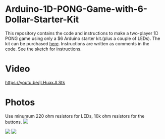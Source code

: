 # Arduino-1D-PONG-Game-with-6-Dollar-Starter-Kit
This repository contains the code and instructions to make a two-player 1D PONG game using only a $6 Arduino starter kit.(plus a couple of LEDs). The kit can be purchased <a href="http://www.aliexpress.com/item/new-Starter-Kit-UNO-R3-mini-Breadboard-LED-jumper-wire-button-for-arduino-compatile-free-shipping/32376070450.html">here</a>. Instructions are written as comments in the code.
See the sketch for instructions.

# Video

https://youtu.be/jLHuaxJLStk


# Photos

Use minumum 220 ohm resistors for LEDs, 10k ohm resistors for the buttons.
<img src="https://i.imgur.com/5oahTsd.png"/>

<img src="http://i.imgur.com/qmDUGQw.jpg"/>

<img src="http://i.imgur.com/UZ1gtew.jpg"/>





